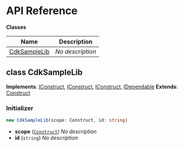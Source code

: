 # API Reference

**Classes**

Name|Description
----|-----------
[CdkSampleLib](#sentia-solutions-constructs-cdksamplelib)|*No description*



## class CdkSampleLib  <a id="sentia-solutions-constructs-cdksamplelib"></a>



__Implements__: [IConstruct](#constructs-iconstruct), [IConstruct](#aws-cdk-core-iconstruct), [IConstruct](#constructs-iconstruct), [IDependable](#aws-cdk-core-idependable)
__Extends__: [Construct](#aws-cdk-core-construct)

### Initializer




```ts
new CdkSampleLib(scope: Construct, id: string)
```

* **scope** (<code>[Construct](#aws-cdk-core-construct)</code>)  *No description*
* **id** (<code>string</code>)  *No description*




